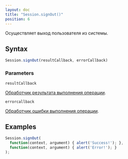 ```yaml
---
layout: doc
title: "Session.signOut()"
position: 6
---
```


Осуществляет выход пользователя из системы.

## Syntax

```js
Session.signOut(resultCallback, errorCallback)
```

### Parameters

`resultCallback`

[Обработчик результата выполнения операции](../ResultCallback).

`errorcallback`

[Обработчик ошибки выполнения операции](../ErrorCallback).

## Examples

```js
Session.signOut(
  function(context, argument) { alert('Success!'); },
  function(context, argument) { alert('Error!'); }
);
```
